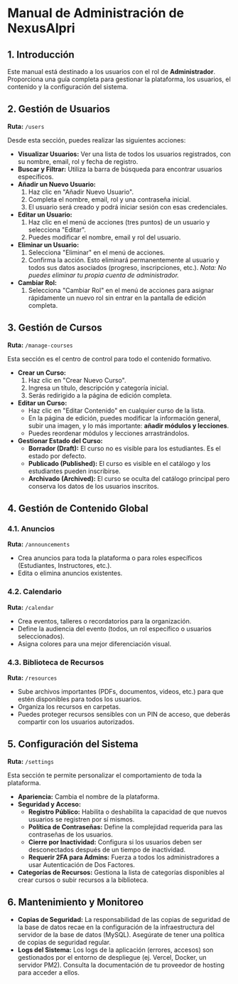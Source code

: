 
# Manual de Administración de NexusAlpri

## 1. Introducción

Este manual está destinado a los usuarios con el rol de **Administrador**. Proporciona una guía completa para gestionar la plataforma, los usuarios, el contenido y la configuración del sistema.

## 2. Gestión de Usuarios

**Ruta:** `/users`

Desde esta sección, puedes realizar las siguientes acciones:
*   **Visualizar Usuarios:** Ver una lista de todos los usuarios registrados, con su nombre, email, rol y fecha de registro.
*   **Buscar y Filtrar:** Utiliza la barra de búsqueda para encontrar usuarios específicos.
*   **Añadir un Nuevo Usuario:**
    1.  Haz clic en "Añadir Nuevo Usuario".
    2.  Completa el nombre, email, rol y una contraseña inicial.
    3.  El usuario será creado y podrá iniciar sesión con esas credenciales.
*   **Editar un Usuario:**
    1.  Haz clic en el menú de acciones (tres puntos) de un usuario y selecciona "Editar".
    2.  Puedes modificar el nombre, email y rol del usuario.
*   **Eliminar un Usuario:**
    1.  Selecciona "Eliminar" en el menú de acciones.
    2.  Confirma la acción. Esto eliminará permanentemente al usuario y todos sus datos asociados (progreso, inscripciones, etc.).
    *Nota: No puedes eliminar tu propia cuenta de administrador.*
*   **Cambiar Rol:**
    1.  Selecciona "Cambiar Rol" en el menú de acciones para asignar rápidamente un nuevo rol sin entrar en la pantalla de edición completa.

## 3. Gestión de Cursos

**Ruta:** `/manage-courses`

Esta sección es el centro de control para todo el contenido formativo.
*   **Crear un Curso:**
    1.  Haz clic en "Crear Nuevo Curso".
    2.  Ingresa un título, descripción y categoría inicial.
    3.  Serás redirigido a la página de edición completa.
*   **Editar un Curso:**
    *   Haz clic en "Editar Contenido" en cualquier curso de la lista.
    *   En la página de edición, puedes modificar la información general, subir una imagen, y lo más importante: **añadir módulos y lecciones**.
    *   Puedes reordenar módulos y lecciones arrastrándolos.
*   **Gestionar Estado del Curso:**
    *   **Borrador (Draft):** El curso no es visible para los estudiantes. Es el estado por defecto.
    *   **Publicado (Published):** El curso es visible en el catálogo y los estudiantes pueden inscribirse.
    *   **Archivado (Archived):** El curso se oculta del catálogo principal pero conserva los datos de los usuarios inscritos.

## 4. Gestión de Contenido Global

### 4.1. Anuncios

**Ruta:** `/announcements`
*   Crea anuncios para toda la plataforma o para roles específicos (Estudiantes, Instructores, etc.).
*   Edita o elimina anuncios existentes.

### 4.2. Calendario

**Ruta:** `/calendar`
*   Crea eventos, talleres o recordatorios para la organización.
*   Define la audiencia del evento (todos, un rol específico o usuarios seleccionados).
*   Asigna colores para una mejor diferenciación visual.

### 4.3. Biblioteca de Recursos

**Ruta:** `/resources`
*   Sube archivos importantes (PDFs, documentos, videos, etc.) para que estén disponibles para todos los usuarios.
*   Organiza los recursos en carpetas.
*   Puedes proteger recursos sensibles con un PIN de acceso, que deberás compartir con los usuarios autorizados.

## 5. Configuración del Sistema

**Ruta:** `/settings`

Esta sección te permite personalizar el comportamiento de toda la plataforma.
*   **Apariencia:** Cambia el nombre de la plataforma.
*   **Seguridad y Acceso:**
    *   **Registro Público:** Habilita o deshabilita la capacidad de que nuevos usuarios se registren por sí mismos.
    *   **Política de Contraseñas:** Define la complejidad requerida para las contraseñas de los usuarios.
    *   **Cierre por Inactividad:** Configura si los usuarios deben ser desconectados después de un tiempo de inactividad.
    *   **Requerir 2FA para Admins:** Fuerza a todos los administradores a usar Autenticación de Dos Factores.
*   **Categorías de Recursos:** Gestiona la lista de categorías disponibles al crear cursos o subir recursos a la biblioteca.

## 6. Mantenimiento y Monitoreo

*   **Copias de Seguridad:** La responsabilidad de las copias de seguridad de la base de datos recae en la configuración de la infraestructura del servidor de la base de datos (MySQL). Asegúrate de tener una política de copias de seguridad regular.
*   **Logs del Sistema:** Los logs de la aplicación (errores, accesos) son gestionados por el entorno de despliegue (ej. Vercel, Docker, un servidor PM2). Consulta la documentación de tu proveedor de hosting para acceder a ellos.

